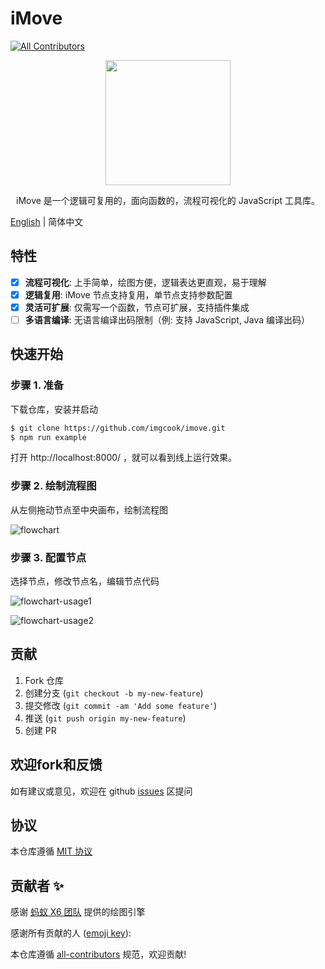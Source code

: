 # iMove

<!-- ALL-CONTRIBUTORS-BADGE:START - Do not remove or modify this section -->
[![All Contributors](https://img.shields.io/badge/all_contributors-0-orange.svg?style=flat-square)](#contributors-)
<!-- ALL-CONTRIBUTORS-BADGE:END -->

<div align="center">
  <img src="https://ss1.bdstatic.com/70cFuXSh_Q1YnxGkpoWK1HF6hhy/it/u=3874775950,1064987171&fm=26&gp=0.jpg" width="200px">
</div>

<p align="center">
  iMove 是一个逻辑可复用的，面向函数的，流程可视化的 JavaScript 工具库。
</p>

[English](./README.en-US.md) | 简体中文

## 特性

- [x] **流程可视化**: 上手简单，绘图方便，逻辑表达更直观，易于理解
- [x] **逻辑复用**: iMove 节点支持复用，单节点支持参数配置
- [x] **灵活可扩展**: 仅需写一个函数，节点可扩展，支持插件集成
- [ ] **多语言编译**: 无语言编译出码限制（例: 支持 JavaScript, Java 编译出码）

## 快速开始

### 步骤 1. 准备

下载仓库，安装并启动

```bash
$ git clone https://github.com/imgcook/imove.git
$ npm run example
```
打开 http://localhost:8000/ ，就可以看到线上运行效果。

### 步骤 2. 绘制流程图

从左侧拖动节点至中央画布，绘制流程图

![flowchart](https://img.alicdn.com/tfs/TB1aoYe4pP7gK0jSZFjXXc5aXXa-3090-1806.jpg)

### 步骤 3. 配置节点

选择节点，修改节点名，编辑节点代码

![flowchart-usage1](https://img.alicdn.com/tfs/TB1z6DKoZieb18jSZFvXXaI3FXa-1924-1125.png)

![flowchart-usage2](https://img.alicdn.com/tfs/TB1lC26tTM11u4jSZPxXXahcXXa-1924-1125.png)

## 贡献

1. Fork 仓库
2. 创建分支 (`git checkout -b my-new-feature`)
3. 提交修改 (`git commit -am 'Add some feature'`)
4. 推送 (`git push origin my-new-feature`)
5. 创建 PR

## 欢迎fork和反馈

如有建议或意见，欢迎在 github [issues](https://github.com/imgcook/imove/issues) 区提问

## 协议

本仓库遵循 [MIT 协议](http://www.opensource.org/licenses/MIT)

## 贡献者 ✨

感谢 [蚂蚁 X6 团队](https://github.com/antvis/X6) 提供的绘图引擎

感谢所有贡献的人 ([emoji key](https://allcontributors.org/docs/en/emoji-key)):

<!-- ALL-CONTRIBUTORS-LIST:START - Do not remove or modify this section -->
<!-- prettier-ignore-start -->
<!-- markdownlint-disable -->
<!-- markdownlint-restore -->
<!-- prettier-ignore-end -->
<!-- ALL-CONTRIBUTORS-LIST:END -->

本仓库遵循 [all-contributors](https://github.com/all-contributors/all-contributors) 规范，欢迎贡献!
